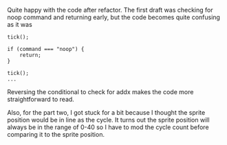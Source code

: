Quite happy with the code after refactor. The first draft was checking for noop command and returning early, but the code becomes quite confusing as it was

```
tick();

if (command === "noop") {
    return;
}

tick();
...
```

Reversing the conditional to check for addx makes the code more straightforward to read.

Also, for the part two, I got stuck for a bit because I thought the sprite position would be in line as the cycle. It turns out the sprite position will always be in the range of 0-40 so I have to mod the cycle count before comparing it to the sprite position.

